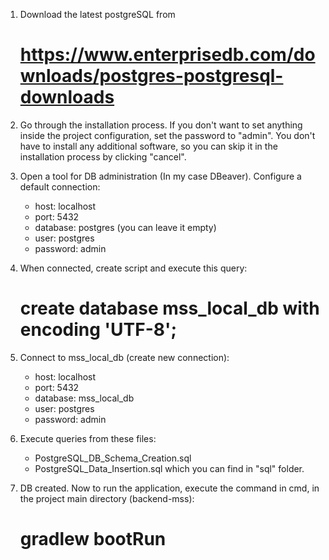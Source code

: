 1. Download the latest postgreSQL from 
    # https://www.enterprisedb.com/downloads/postgres-postgresql-downloads

2. Go through the installation process. If you don't want to set anything inside the project configuration, set the password to "admin".
You don't have to install any additional software, so you can skip it in the installation process by clicking "cancel".

3. Open a tool for DB administration (In my case DBeaver). Configure a default connection:
    - host: localhost
    - port: 5432
    - database: postgres (you can leave it empty)
    - user: postgres
    - password: admin

4. When connected, create script and execute this query:
    #  create database mss_local_db with encoding 'UTF-8'; 

5. Connect to mss_local_db (create new connection):
    - host: localhost
    - port: 5432
    - database: mss_local_db
    - user: postgres
    - password: admin

6. Execute queries from these files: 
    - PostgreSQL_DB_Schema_Creation.sql
    - PostgreSQL_Data_Insertion.sql
    which you can find in "sql" folder.

7. DB created. Now to run the application, execute the command in cmd, in the project main directory (backend-mss):
    # gradlew bootRun 